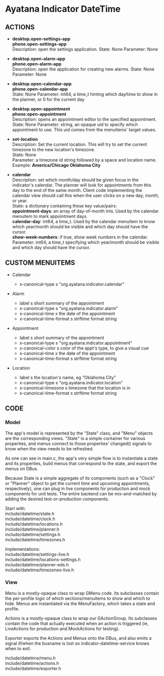 # Ayatana Indicator DateTime

## ACTIONS

 * **desktop.open-settings-app**<br />
   **phone.open-settings-app**<br />
   Description: open the settings application.
   State: None
   Parameter: None

 * **desktop.open-alarm-app**<br />
   **phone.open-alarm-app**<br />
   Description: open the application for creating new alarms.
   State: None
   Parameter: None

 * **desktop.open-calendar-app**<br />
   **phone.open-calendar-app**<br />
   State: None
   Parameter: int64, a time_t hinting which day/time to show in the planner,
                     or 0 for the current day

 * **desktop.open-appointment**<br />
   **phone.open-appointment**<br />
   Description: opens an appointment editor to the specified appointment.
   State: None
   Parameter: string, an opaque uid to specify which appointment to use.
                      This uid comes from the menuitems' target values.

 * **set-location**<br />
   Description: Set the current location. This will try to set the current
   timezone to the new location's timezone.<br />
   State: None<br />
   Parameter: a timezone id string followed by a space and location name.
              Example: **America/Chicago Oklahoma City**

 * **calendar**<br />
    Description: set which month/day should be given focus in the indicator's
                 calendar. The planner will look for appointments from this
                 day to the end of the same month.
                 Client code implementing the calendar view should call this
                 when the user clicks on a new day, month, or year.<br />
    State: a dictionary containing these key value/pairs:<br />
          **appointment-days**: an array of day-of-month ints. Used by the
                              calendar menuitem to mark appointment days.<br />
          **calendar-day**: int64, a time_t. Used by the calendar menuitem
                          to know which year/month should be visible
                          and which day should have the cursor.<br />
          **show-week-numbers**: if true, show week numbers in the calendar.<br />
    Parameter: int64, a time_t specifying which year/month should be visible
                      and which day should have the cursor.


## CUSTOM MENUITEMS

 * Calendar
   - x-canonical-type         s "org.ayatana.indicator.calendar"

 * Alarm
   - label                    s short summary of the appointment
   - x-canonical-type         s "org.ayatana.indicator.alarm"
   - x-canonical-time         x the date of the appointment
   - x-canonical-time-format  s strftime format string

 * Appointment
   - label                    s short summary of the appointment
   - x-canonical-type         s "org.ayatana.indicator.appointment"
   - x-canonical-color        s color of the appt's type, to give a visual cue
   - x-canonical-time         x the date of the appointment
   - x-canonical-time-format  s strftime format string

 * Location
   - label                    s the location's name, eg "Oklahoma City"
   - x-canonical-type         s "org.ayatana.indicator.location"
   - x-canonical-timezone     s timezone that the location is in
   - x-canonical-time-format  s strftime format string



## CODE

### Model

  The app's model is represented by the "State" class, and "Menu" objects
  are the corresponding views. "State" is a simple container for various
  properties, and menus connect to those properties' changed() signals to
  know when the view needs to be refreshed.

  As one can see in main.c, the app's very simple flow is to instantiate
  a state and its properties, build menus that correspond to the state,
  and export the menus on DBus.

  Because State is a simple aggregate of its components (such as a "Clock"
  or "Planner" object to get the current time and upcoming appointments,
  respectively), one can plug in live components for production and mock
  components for unit tests. The entire backend can be mix-and-matched by
  adding the desired test-or-production components.

  Start with:<br />
  include/datetime/state.h<br />
  include/datetime/clock.h<br />
  include/datetime/locations.h<br />
  include/datetime/planner.h<br />
  include/datetime/settings.h<br />
  include/datetime/timezones.h<br />

  Implementations:<br />
  include/datetime/settings-live.h<br />
  include/datetime/locations-settings.h<br />
  include/datetime/planner-eds.h<br />
  include/datetime/timezones-live.h<br />

### View

  Menu is a mostly-opaque class to wrap GMenu code. Its subclasses contain
  the per-profile logic of which sections/menuitems to show and which to hide.
  Menus are instantiated via the MenuFactory, which takes a state and profile.

  Actions is a mostly-opaque class to wrap our GActionGroup. Its subclasses
  contain the code that actually executed when an action is triggered (ie,
  LiveActions for production and MockActions for testing).

  Exporter exports the Actions and Menus onto the DBus, and also emits a
  signal if/when the busname is lost so indicator-datetime-service knows
  when to exit.

  include/datetime/menu.h<br />
  include/datetime/actions.h<br />
  include/datetime/exporter.h<br />

